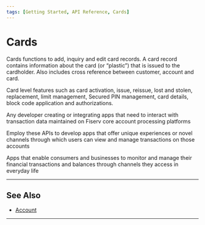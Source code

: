 ```yaml
---
tags: [Getting Started, API Reference, Cards]
---
```


# Cards

Cards functions to add, inquiry and edit card records. A card record contains information about the card (or “plastic”) that is issued to the cardholder. Also includes cross reference between customer, account and card. 

Card level features such as card activation, issue, reissue, lost and stolen, replacement, limit management, Secured PIN management, card details, block code application and authorizations. 

<!--
type: tab
titles: Who is it for, How is it used, Potential uses
-->

Any developer creating or integrating apps that need to interact with transaction data maintained on Fiserv core account processing platforms

<!--
type: tab
-->

Employ these APIs to develop apps that offer unique experiences or novel channels through which users can view and manage transactions on those accounts

<!--
type: tab
-->

Apps that enable consumers and businesses to monitor and manage their financial transactions and balances through channels they access in everyday life

<!-- type: tab-end -->

---

## See Also

- [Account](?path=docs/api-reference/1-account.md)

---
